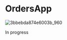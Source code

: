 # OrdersApp
![3bbebda874e6003b_960](https://user-images.githubusercontent.com/29164777/233855712-980c4683-7a5e-4221-b57a-b1318574c620.png)

In progress
